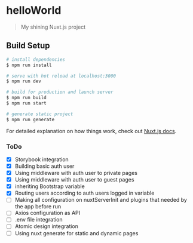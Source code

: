# helloWorld

> My shining Nuxt.js project

## Build Setup

```bash
# install dependencies
$ npm run install

# serve with hot reload at localhost:3000
$ npm run dev

# build for production and launch server
$ npm run build
$ npm run start

# generate static project
$ npm run generate
```

For detailed explanation on how things work, check out [Nuxt.js docs](https://nuxtjs.org).

### ToDo

- [x] Storybook integration
- [x] Building basic auth user
- [x] Using middleware with auth user to private pages
- [x] Using middleware with auth user to guest pages
- [x] inheriting Bootstrap variable
- [x] Routing users according to auth users logged in variable
- [ ] Making all configuration on nuxtServerInit and plugins that needed by the app before run
- [ ] Axios configuration as API
- [ ] .env file integration
- [ ] Atomic design integration
- [ ] Using nuxt generate for static and dynamic pages
